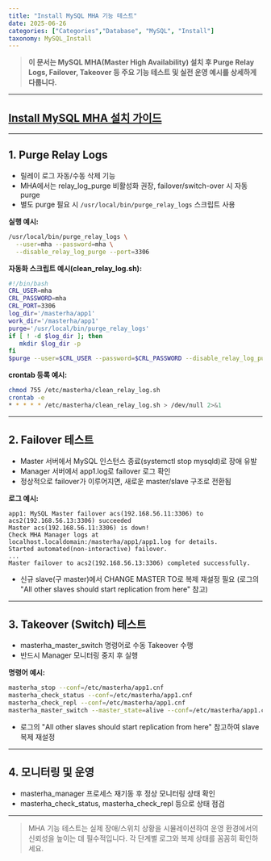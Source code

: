 ```yaml
---
title: "Install MySQL MHA 기능 테스트"
date: 2025-06-26
categories: ["Categories","Database", "MySQL", "Install"]
taxonomy: MySQL_Install
---
```


> **이 문서는 MySQL MHA(Master High Availability) 설치 후 Purge Relay Logs, Failover, Takeover 등 주요 기능 테스트 및 실전 운영 예시를 상세하게 다룹니다.**

---

## [Install MySQL MHA 설치 가이드](/categories/database/mysql/install/Database-MySQL-MHA-Install/)

---

## 1. Purge Relay Logs

- 릴레이 로그 자동/수동 삭제 기능
- MHA에서는 relay_log_purge 비활성화 권장, failover/switch-over 시 자동 purge
- 별도 purge 필요 시 `/usr/local/bin/purge_relay_logs` 스크립트 사용

**실행 예시:**
```bash
/usr/local/bin/purge_relay_logs \
  --user=mha --password=mha \
  --disable_relay_log_purge --port=3306
```

**자동화 스크립트 예시(clean_relay_log.sh):**
```bash
#!/bin/bash
CRL_USER=mha
CRL_PASSWORD=mha
CRL_PORT=3306
log_dir='/masterha/app1'
work_dir='/masterha/app1'
purge='/usr/local/bin/purge_relay_logs'
if [ ! -d $log_dir ]; then
   mkdir $log_dir -p
fi
$purge --user=$CRL_USER --password=$CRL_PASSWORD --disable_relay_log_purge --port=$CRL_PORT  >> $log_dir/purge_relay_logs.log 2>&1
```

**crontab 등록 예시:**
```bash
chmod 755 /etc/masterha/clean_relay_log.sh
crontab -e
* * * * * /etc/masterha/clean_relay_log.sh > /dev/null 2>&1
```

---

## 2. Failover 테스트

- Master 서버에서 MySQL 인스턴스 종료(systemctl stop mysqld)로 장애 유발
- Manager 서버에서 app1.log로 failover 로그 확인
- 정상적으로 failover가 이루어지면, 새로운 master/slave 구조로 전환됨

**로그 예시:**
```
app1: MySQL Master failover acs(192.168.56.11:3306) to acs2(192.168.56.13:3306) succeeded
Master acs(192.168.56.11:3306) is down!
Check MHA Manager logs at localhost.localdomain:/masterha/app1/app1.log for details.
Started automated(non-interactive) failover.
...
Master failover to acs2(192.168.56.13:3306) completed successfully.
```

- 신규 slave(구 master)에서 CHANGE MASTER TO로 복제 재설정 필요 (로그의 "All other slaves should start replication from here" 참고)

---

## 3. Takeover (Switch) 테스트

- masterha_master_switch 명령어로 수동 Takeover 수행
- 반드시 Manager 모니터링 중지 후 실행

**명령어 예시:**
```bash
masterha_stop --conf=/etc/masterha/app1.cnf
masterha_check_status --conf=/etc/masterha/app1.cnf
masterha_check_repl --conf=/etc/masterha/app1.cnf
masterha_master_switch --master_state=alive --conf=/etc/masterha/app1.cnf --new_master_host=acs --interactive=0
```

- 로그의 "All other slaves should start replication from here" 참고하여 slave 복제 재설정

---

## 4. 모니터링 및 운영

- masterha_manager 프로세스 재기동 후 정상 모니터링 상태 확인
- masterha_check_status, masterha_check_repl 등으로 상태 점검

---

> MHA 기능 테스트는 실제 장애/스위치 상황을 시뮬레이션하여 운영 환경에서의 신뢰성을 높이는 데 필수적입니다. 각 단계별 로그와 복제 상태를 꼼꼼히 확인하세요. 